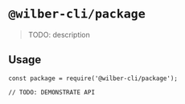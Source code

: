 # `@wilber-cli/package`

> TODO: description

## Usage

```
const package = require('@wilber-cli/package');

// TODO: DEMONSTRATE API
```

